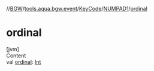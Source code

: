 //[BGW](../../../../index.md)/[tools.aqua.bgw.event](../../index.md)/[KeyCode](../index.md)/[NUMPAD1](index.md)/[ordinal](ordinal.md)



# ordinal  
[jvm]  
Content  
val [ordinal](ordinal.md): [Int](https://kotlinlang.org/api/latest/jvm/stdlib/kotlin/-int/index.html)  



